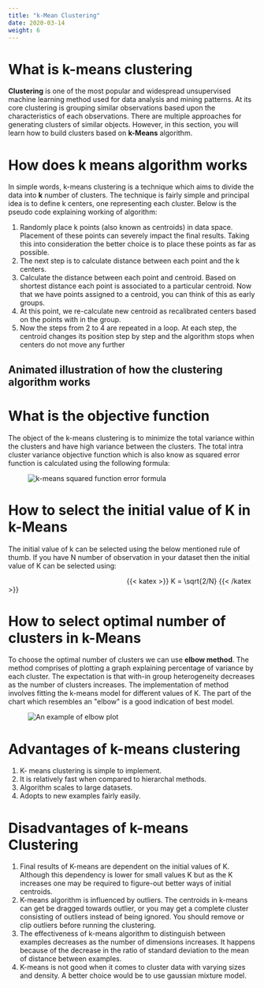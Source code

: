 ```yaml
---
title: "k-Mean Clustering"
date: 2020-03-14
weight: 6
---
```


# What is k-means clustering
**Clustering** is one of the most popular and widespread unsupervised machine learning method used for data analysis and mining patterns. At its core clustering is grouping similar observations based upon the characteristics of each observations. There are multiple approaches for generating clusters of similar objects. However, in this section, you will learn how to build clusters based on **k-Means** algorithm.

# How does k means algorithm works
In simple words, k-means clustering is a technique which aims to divide the data into **k** number of clusters. The technique is fairly simple and principal idea is to define k centers, one representing each cluster. Below is the pseudo code explaining working of algorithm:

1. Randomly place k points (also known as centroids) in data space. Placement of these points can severely impact the final results. Taking this into consideration the better choice is to place these points as far as possible.
2. The next step is to calculate distance between each point and the k centers.
3. Calculate the distance between each point and centroid. Based on shortest distance each point is associated to a particular centroid. Now that we have points assigned to a centroid, you can think of this as early groups.
4. At this point, we re-calculate new centroid as recalibrated centers based on the points with in the group.
5. Now the steps from 2 to 4 are repeated in a loop. At each step, the centroid changes its position step by step and the algorithm stops when centers do not move any further

## Animated illustration of how the clustering algorithm works

# What is the objective function
The object of the k-means clustering is to minimize the total variance within the clusters and have high variance between the clusters. The total intra cluster variance objective function which is also know as squared error function is calculated using the following formula:

<figure>
  <img src="/images/kmeans/fig1.PNG" alt= "k-means squared function error formula">
</figure>

# How to select the initial value of K in k-Means
The initial value of k can be selected using the below mentioned rule of thumb. If you have N number of observation in your dataset then the initial value of K can be selected using:

&nbsp; &nbsp; &nbsp; &nbsp; &nbsp; &nbsp; &nbsp; &nbsp; &nbsp; &nbsp; &nbsp; &nbsp; &nbsp; &nbsp; &nbsp; &nbsp; &nbsp; &nbsp; &nbsp; &nbsp; &nbsp; &nbsp; &nbsp; &nbsp; &nbsp; &nbsp; &nbsp; &nbsp; &nbsp; &nbsp; &nbsp;{{< katex >}}
K =  \sqrt{2/N}
{{< /katex >}}

# How to select optimal number of clusters in k-Means
To choose the optimal number of clusters we can use **elbow method**. The method comprises of plotting a graph explaining percentage of variance by each cluster. The expectation is that with-in group heterogeneity decreases as the number of clusters increases. The implementation of method involves fitting the k-means model for different values of K. The part of the chart which resembles an "elbow" is a good indication of best model.

<figure>
  <img src="/images/kmeans/elbow.PNG"alt= "An example of elbow plot">
</figure>

# Advantages of k-means clustering

1. K- means clustering is simple to implement.
2. It is relatively fast when compared to hierarchal methods.
3. Algorithm scales to large datasets.
4. Adopts to new examples fairly easily.

# Disadvantages of k-means Clustering

1. Final results of K-means are dependent on the initial values of K. Although this dependency is lower for small values K but as the K increases one may be required to figure-out better ways of initial centroids.
2. K-means algorithm is influenced by outliers. The centroids in k-means can get be dragged towards outlier, or you may get a complete cluster consisting of outliers instead of being ignored. You should remove or clip outliers before running the clustering.
3. The effectiveness of k-means algorithm to distinguish between examples decreases as the number of dimensions increases. It happens because of the decrease in the ratio of standard deviation to the mean of distance between examples.
4. K-means is not good when it comes to cluster data with varying sizes and density. A better choice would be to use gaussian mixture model.
